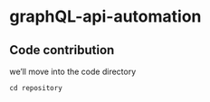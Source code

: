 # graphQL-api-automation

## Code contribution
we’ll move into the code directory
```
cd repository
```
